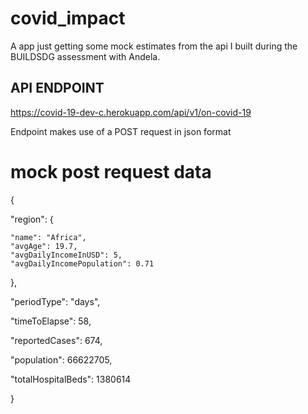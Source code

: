 # covid_impact

A app just getting some mock estimates from the api I built during the BUILDSDG assessment with Andela.

## API ENDPOINT
https://covid-19-dev-c.herokuapp.com/api/v1/on-covid-19

Endpoint makes use of a POST request in json format


# mock post request data

{

  "region": {
  
    "name": "Africa",
    "avgAge": 19.7,
    "avgDailyIncomeInUSD": 5,
    "avgDailyIncomePopulation": 0.71
  },
  
  
  "periodType": "days",
  
  "timeToElapse": 58,
  
  "reportedCases": 674,
  
  "population": 66622705,
  
  "totalHospitalBeds": 1380614
  
}
